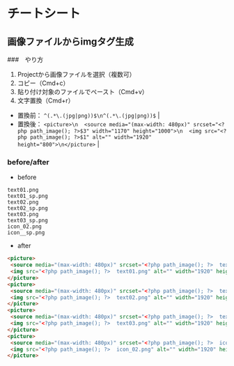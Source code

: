 # チートシート

## 画像ファイルからimgタグ生成

###　やり方

1. Projectから画像ファイルを選択（複数可）
2. コピー（Cmd+c）
3. 貼り付け対象のファイルでペースト（Cmd+v）
4. 文字置換（Cmd+r）
- 置換前： `^(.*\.(jpg|png))$\n^(.*\.(jpg|png))$` |
- 置換後： `<picture>\n  <source media="(max-width: 480px)" srcset="<?php path_image(); ?>$3" width="1170" height="1000">\n  <img src="<?php path_image(); ?>$1" alt="" width="1920" height="800">\n</picture>` |

### before/after

- before

```
text01.png
text01_sp.png
text02.png
text02_sp.png
text03.png
text03_sp.png
icon_02.png
icon__sp.png
```

- after
```html
<picture>
 <source media="(max-width: 480px)" srcset="<?php path_image(); ?>  text01_sp.png" width="1170" height="1000">
 <img src="<?php path_image(); ?>  text01.png" alt="" width="1920" height="800">
</picture>
<picture>
 <source media="(max-width: 480px)" srcset="<?php path_image(); ?>  text02_sp.png" width="1170" height="1000">
 <img src="<?php path_image(); ?>  text02.png" alt="" width="1920" height="800">
</picture>
<picture>
 <source media="(max-width: 480px)" srcset="<?php path_image(); ?>  text03_sp.png" width="1170" height="1000">
 <img src="<?php path_image(); ?>  text03.png" alt="" width="1920" height="800">
</picture>
<picture>
 <source media="(max-width: 480px)" srcset="<?php path_image(); ?>  icon__sp.png" width="1170" height="1000">
 <img src="<?php path_image(); ?>  icon_02.png" alt="" width="1920" height="800">
</picture>
```
